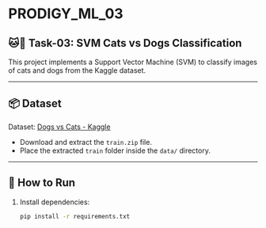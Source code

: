 # PRODIGY_ML_03

## 🐱🐶 Task-03: SVM Cats vs Dogs Classification

This project implements a Support Vector Machine (SVM) to classify images of cats and dogs from the Kaggle dataset.

---

## 📦 Dataset
Dataset: [Dogs vs Cats - Kaggle](https://www.kaggle.com/c/dogs-vs-cats/data)

- Download and extract the `train.zip` file.
- Place the extracted `train` folder inside the `data/` directory.

---

## 🚀 How to Run
1. Install dependencies:
   ```bash
   pip install -r requirements.txt
